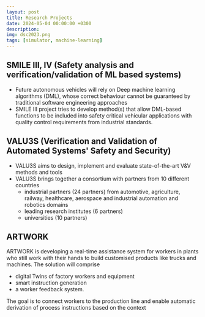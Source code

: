 ```yaml
---
layout: post
title: Research Projects
date: 2024-05-04 00:00:00 +0300
description: 
img: dsc2023.png
tags: [simulator, machine-learning]
---
```



## SMILE III, IV (Safety analysis and verification/validation of ML based systems)

- Future autonomous vehicles will rely on Deep machine learning algorithms (DML), whose correct behaviour cannot be guaranteed by traditional software engineering approaches ​
- SMILE III project tries to develop method(s) that allow DML-based functions to be included into safety critical vehicular applications with quality control requirements from industrial standards.​

## VALU3S (Verification and Validation of Automated Systems' Safety and Security​)

- VALU3S aims to design, implement and evaluate state-of-the-art V&V methods and tools​
- VALU3S brings together a consortium with partners from 10 different countries​
    - industrial partners (24 partners) from automotive, agriculture, railway, healthcare, aerospace and industrial automation and robotics domains ​
    - leading research institutes (6 partners) ​
    - universities (10 partners) ​


## ARTWORK​
ARTWORK is developing a real-time assistance system for workers in plants who still work with their hands to build customised products like trucks and machines.​
The solution will comprise ​

- digital Twins of factory workers and equipment​
- smart instruction generation​
- a worker feedback system.​

The goal is to connect workers to the production line and enable automatic derivation of process instructions based on the context​

​